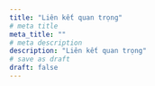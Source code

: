 ```yaml
---
title: "Liên kết quan trọng"
# meta title
meta_title: ""
# meta description
description: "Liên kết quan trọng"
# save as draft
draft: false
---
```

